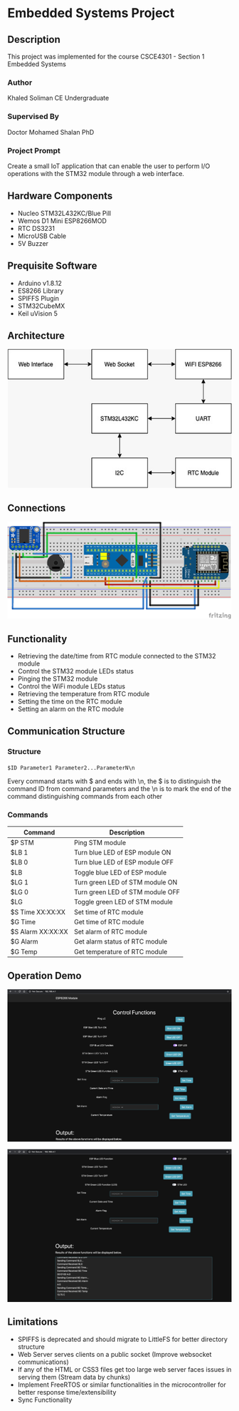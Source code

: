 # Embedded Systems Project

## Description

This project was implemented for the course CSCE4301 - Section 1 Embedded Systems

### Author

Khaled Soliman CE Undergraduate

### Supervised By

Doctor Mohamed Shalan PhD

### Project Prompt

Create a small IoT application that can enable the user to perform I/O operations with the STM32 module through a web interface. 

## Hardware Components

* Nucleo STM32L432KC/Blue Pill
* Wemos D1 Mini ESP8266MOD
* RTC DS3231
* MicroUSB Cable
* 5V Buzzer

## Prequisite Software

* Arduino v1.8.12
* ES8266 Library
* SPIFFS Plugin
* STM32CubeMX
* Keil uVision 5

## Architecture

![alt text](https://github.com/KhaledSoliman/EmbeddedIoTWiFiESP8266/blob/master/Docs/architecture.png "Architecture IMG")

## Connections

![alt text](https://github.com/KhaledSoliman/EmbeddedIoTWiFiESP8266/blob/master/Docs/Connections.png "Connections IMG")

## Functionality

* Retrieving the date/time from RTC module connected to the STM32 module
* Control the STM32 module LEDs status
* Pinging the STM32 module
* Control the WiFi module LEDs status
* Retrieving the temperature from RTC module
* Setting the time on the RTC module
* Setting an alarm on the RTC module

## Communication Structure 
### Structure
`$ID Parameter1 Parameter2...ParameterN\n`

Every command starts with $ and ends with \n, the $ is to distinguish the command ID from command parameters and the \n is to mark the end of the command distinguishing commands from each other
### Commands
| Command | Description |
|---|---|
| $P STM | Ping STM module |
| $LB 1 | Turn blue LED of ESP module ON |
| $LB 0 | Turn blue LED of ESP module OFF |
| $LB | Toggle blue LED of ESP module |
| $LG 1 | Turn green LED of STM module ON |
| $LG 0 | Turn green LED of STM module OFF |
| $LG | Toggle green LED of STM module |
| $S Time XX:XX:XX | Set time of RTC module |
| $G Time | Get time of RTC module |
| $S Alarm XX:XX:XX | Set alarm of RTC module |
| $G Alarm | Get alarm status of RTC module |
| $G Temp | Get temperature of RTC module |

## Operation Demo

![alt text](https://github.com/KhaledSoliman/EmbeddedIoTWiFiESP8266/blob/master/Docs/OperationSS1.png "Connections IMG")

![alt text](https://github.com/KhaledSoliman/EmbeddedIoTWiFiESP8266/blob/master/Docs/OperationSS2.png "Connections IMG")

## Limitations

* SPIFFS is deprecated and should migrate to LittleFS for better directory structure
* Web Server serves clients on a public socket (Improve websocket communications)
* If any of the HTML or CSS3 files get too large web server faces issues in serving them (Stream data by chunks)
* Implement FreeRTOS or similar functionalities in the microcontroller for better response time/extensibility
* Sync Functionality
